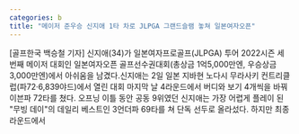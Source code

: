 ```yaml
---
categories: b
title: "메이저 준우승 신지애 1타 차로 JLPGA 그랜드슬램 놓쳐 일본여자오픈"
---
```

[골프한국 백승철 기자] 신지애(34)가 일본여자프로골프(JLPGA) 투어 2022시즌 세 번째 메이저 대회인 일본여자오픈 골프선수권대회(총상금 1억5,000만엔, 우승상금 3,000만엔)에서 아쉬움을 남겼다.신지애는 2일 일본 지바현 노다시 무라사키 컨트리클럽(파72·6,839야드)에서 열린 대회 마지막 날 4라운드에서 버디와 보기 4개씩을 바꿔 이븐파 72타를 쳤다. 오프닝 이틀 동안 공동 9위였던 신지애는 가장 어렵게 플레이 된 "무빙 데이"의 데일리 베스트인 3언더파 69타를 쳐 단독 선두로 올라섰다. 하지만 최종라운드에서